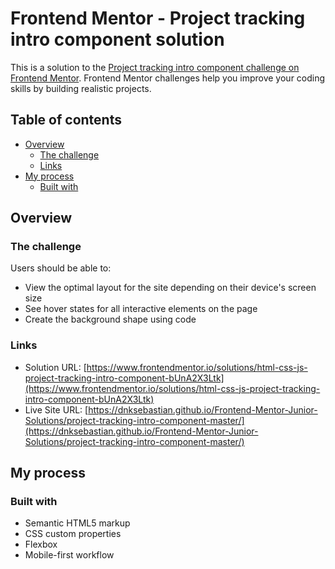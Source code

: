 # Frontend Mentor - Project tracking intro component solution

This is a solution to the [Project tracking intro component challenge on Frontend Mentor](https://www.frontendmentor.io/challenges/project-tracking-intro-component-5d289097500fcb331a67d80e). Frontend Mentor challenges help you improve your coding skills by building realistic projects. 

## Table of contents

- [Overview](#overview)
  - [The challenge](#the-challenge)
  - [Links](#links)
- [My process](#my-process)
  - [Built with](#built-with)

## Overview

### The challenge

Users should be able to:

- View the optimal layout for the site depending on their device's screen size
- See hover states for all interactive elements on the page
- Create the background shape using code

### Links

- Solution URL: [https://www.frontendmentor.io/solutions/html-css-js-project-tracking-intro-component-bUnA2X3Ltk](https://www.frontendmentor.io/solutions/html-css-js-project-tracking-intro-component-bUnA2X3Ltk)
- Live Site URL: [https://dnksebastian.github.io/Frontend-Mentor-Junior-Solutions/project-tracking-intro-component-master/](https://dnksebastian.github.io/Frontend-Mentor-Junior-Solutions/project-tracking-intro-component-master/)

## My process

### Built with

- Semantic HTML5 markup
- CSS custom properties
- Flexbox
- Mobile-first workflow